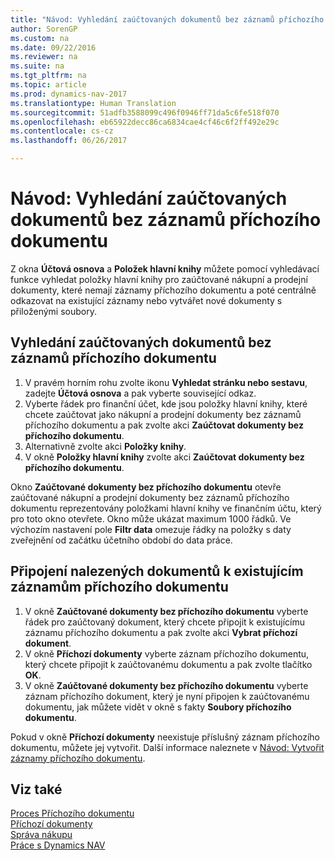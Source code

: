 ```yaml
---
title: "Návod: Vyhledání zaúčtovaných dokumentů bez záznamů příchozího dokumentu"
author: SorenGP
ms.custom: na
ms.date: 09/22/2016
ms.reviewer: na
ms.suite: na
ms.tgt_pltfrm: na
ms.topic: article
ms.prod: dynamics-nav-2017
ms.translationtype: Human Translation
ms.sourcegitcommit: 51adfb3588099c496f0946ff71da5c6fe518f070
ms.openlocfilehash: eb65922decc86ca6834cae4cf46c6f2ff492e29c
ms.contentlocale: cs-cz
ms.lasthandoff: 06/26/2017

---
```


# <a name="how-to-find-posted-documents-without-incoming-document-records"></a>Návod: Vyhledání zaúčtovaných dokumentů bez záznamů příchozího dokumentu
Z okna **Účtová osnova** a **Položek hlavní knihy** můžete pomocí vyhledávací funkce vyhledat položky hlavní knihy pro zaúčtované nákupní a prodejní dokumenty, které nemají záznamy příchozího dokumentu a poté centrálně odkazovat na existující záznamy nebo vytvářet nové dokumenty s přiloženými soubory.

## <a name="to-find-posted-documents-without-incoming-document-records"></a>Vyhledání zaúčtovaných dokumentů bez záznamů příchozího dokumentu
1. V pravém horním rohu zvolte ikonu **Vyhledat stránku nebo sestavu**, zadejte **Účtová osnova** a pak vyberte související odkaz.
2. Vyberte řádek pro finanční účet, kde jsou položky hlavní knihy, které chcete zaúčtovat jako nákupní a prodejní dokumenty bez záznamů příchozího dokumentu a pak zvolte akci **Zaúčtovat dokumenty bez příchozího dokumentu**.
3. Alternativně zvolte akci **Položky knihy**.
4. V okně **Položky hlavní knihy** zvolte akci **Zaúčtovat dokumenty bez příchozího dokumentu**.

Okno **Zaúčtované dokumenty bez příchozího dokumentu** otevře zaúčtované nákupní a prodejní dokumenty bez záznamů příchozího dokumentu reprezentovány položkami hlavní knihy ve finančním účtu, který pro toto okno otevřete. Okno může ukázat maximum 1000 řádků. Ve výchozím nastavení pole **Filtr data** omezuje řádky na položky s daty zveřejnění od začátku účetního období do data práce.

## <a name="to-connect-found-documents-to-existing-incoming-document-records"></a>Připojení nalezených dokumentů k existujícím záznamům příchozího dokumentu
1. V okně **Zaúčtované dokumenty bez příchozího dokumentu** vyberte řádek pro zaúčtovaný dokument, který chcete připojit k existujícímu záznamu příchozího dokumentu a pak zvolte akci **Vybrat příchozí dokument**.
2. V okně **Příchozí dokumenty** vyberte záznam příchozího dokumentu, který chcete připojit k zaúčtovanému dokumentu a pak zvolte tlačítko **OK**.
3. V okně **Zaúčtované dokumenty bez příchozího dokumentu** vyberte záznam příchozího dokument, který je nyní připojen k zaúčtovanému dokumentu, jak můžete vidět v okně s fakty **Soubory příchozího dokumentu**.

Pokud v okně **Příchozí dokumenty** neexistuje příslušný záznam příchozího dokumentu, můžete jej vytvořit. Další informace naleznete v [Návod: Vytvořit záznamy příchozího dokumentu](across-how-create-income-document-records.md).

## <a name="see-also"></a>Viz také  
[Proces Příchozího dokumentu](across-process-income-documents.md)  
[Příchozí dokumenty](across-income-documents.md)  
[Správa nákupu](purchasing-manage-purchasing.md)  
[Práce s Dynamics NAV](ui-work-product.md)

